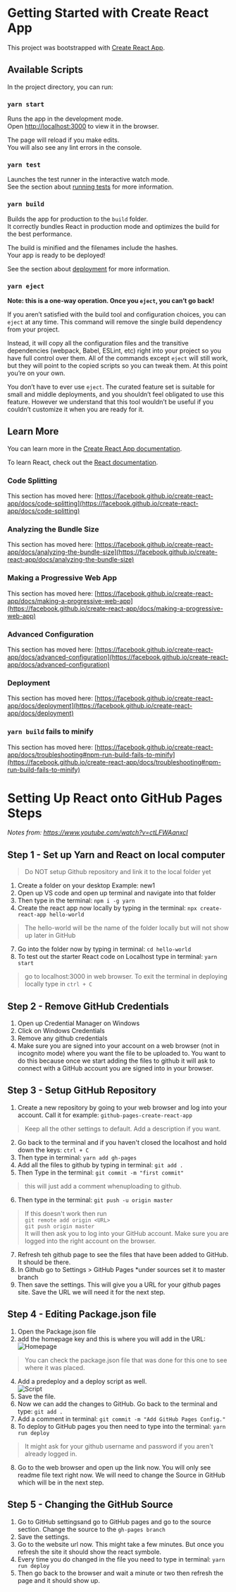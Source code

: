 # Getting Started with Create React App

This project was bootstrapped with [Create React App](https://github.com/facebook/create-react-app).

## Available Scripts

In the project directory, you can run:

### `yarn start`

Runs the app in the development mode.\
Open [http://localhost:3000](http://localhost:3000) to view it in the browser.

The page will reload if you make edits.\
You will also see any lint errors in the console.

### `yarn test`

Launches the test runner in the interactive watch mode.\
See the section about [running tests](https://facebook.github.io/create-react-app/docs/running-tests) for more information.

### `yarn build`

Builds the app for production to the `build` folder.\
It correctly bundles React in production mode and optimizes the build for the best performance.

The build is minified and the filenames include the hashes.\
Your app is ready to be deployed!

See the section about [deployment](https://facebook.github.io/create-react-app/docs/deployment) for more information.

### `yarn eject`

**Note: this is a one-way operation. Once you `eject`, you can’t go back!**

If you aren’t satisfied with the build tool and configuration choices, you can `eject` at any time. This command will remove the single build dependency from your project.

Instead, it will copy all the configuration files and the transitive dependencies (webpack, Babel, ESLint, etc) right into your project so you have full control over them. All of the commands except `eject` will still work, but they will point to the copied scripts so you can tweak them. At this point you’re on your own.

You don’t have to ever use `eject`. The curated feature set is suitable for small and middle deployments, and you shouldn’t feel obligated to use this feature. However we understand that this tool wouldn’t be useful if you couldn’t customize it when you are ready for it.

## Learn More

You can learn more in the [Create React App documentation](https://facebook.github.io/create-react-app/docs/getting-started).

To learn React, check out the [React documentation](https://reactjs.org/).

### Code Splitting

This section has moved here: [https://facebook.github.io/create-react-app/docs/code-splitting](https://facebook.github.io/create-react-app/docs/code-splitting)

### Analyzing the Bundle Size

This section has moved here: [https://facebook.github.io/create-react-app/docs/analyzing-the-bundle-size](https://facebook.github.io/create-react-app/docs/analyzing-the-bundle-size)

### Making a Progressive Web App

This section has moved here: [https://facebook.github.io/create-react-app/docs/making-a-progressive-web-app](https://facebook.github.io/create-react-app/docs/making-a-progressive-web-app)

### Advanced Configuration

This section has moved here: [https://facebook.github.io/create-react-app/docs/advanced-configuration](https://facebook.github.io/create-react-app/docs/advanced-configuration)

### Deployment

This section has moved here: [https://facebook.github.io/create-react-app/docs/deployment](https://facebook.github.io/create-react-app/docs/deployment)

### `yarn build` fails to minify

This section has moved here: [https://facebook.github.io/create-react-app/docs/troubleshooting#npm-run-build-fails-to-minify](https://facebook.github.io/create-react-app/docs/troubleshooting#npm-run-build-fails-to-minify)

# 
# 

# Setting Up React onto GitHub Pages Steps

*Notes from: https://www.youtube.com/watch?v=ctLFWAanxcI*

## Step 1 - Set up Yarn and React on local computer

> Do NOT setup Github repository and link it to the local folder yet 

1. Create a folder on your desktop Example: new1
2. Open up VS code and open up terminal and navigate into that folder
3. Then type in the terminal: 
`npm i -g yarn` 
6. Create the react app now locally by typing in the terminal:
`npx create-react-app hello-world` 
> The hello-world will be the name of the folder locally but will not show up later in GitHub
7. Go into the folder now by typing in terminal:
`cd hello-world` 
8. To test out the starter React code on Localhost type in terminal:
`yarn start` 
> go to localhost:3000 in web browser. To exit the terminal in deploying locally type in `ctrl + C`

## Step 2 - Remove GitHub Credentials
1. Open up Credential Manager on Windows
2. Click on Windows Credentials
3. Remove any github credentials
4. Make sure you are signed into your account on a web browser (not in incognito mode) where you want the file to be uploaded to. You want to do this because once we start adding the files to github it will ask to connect with a GitHub account you are signed into in your browser.

## Step 3 - Setup GitHub Repository
1. Create a new repository by going to your web browser and log into your account. Call it for example:
`github-pages-create-react-app`
> Keep all the other settings to default. Add a description if you want.
2. Go back to the terminal and if you haven't closed the localhost and hold down the keys:
`ctrl + C`
3. Then type in terminal: 
`yarn add gh-pages` 
4. Add all the files to github by typing in terminal:
`git add .`
5. Then Type in the terminal:
`git commit -m "first commit"`
> this will just add a comment whenuploading to github.
6. Then type in the terminal:
`git push -u origin master`

> If this doesn't work then run \
`git remote add origin <URL>` \
`git push origin master` \
> It will then ask you to log into your GitHub account. Make sure you are logged into the right account on the browser.
7. Refresh teh github page to see the files that have been added to GitHub. It should be there.
8. In Github go to Settings > GitHub Pages 
*under sources set it to master branch
9. Then save the settings. This will give you a URL for your github pages site. Save the URL we will need it for the next step.

## Step 4 - Editing Package.json file
1. Open the Package.json file
2. add the homepage key and this is where you will add in the URL:\
![Homepage](https://raw.githubusercontent.com/reportex-development/react-base-template/master/public/code-homepage.png)
> You can check the package.json file that was done for this one to see where it was placed.
4. Add a predeploy and a deploy script as well.\
![Script](https://raw.githubusercontent.com/reportex-development/react-base-template/master/public/code-scripts.png)
5. Save the file.
6. Now we can add the changes to GitHub. Go back to the terminal and type:
`git add .`
6. Add a comment in terminal:
`git commit -m "Add GitHub Pages Config."`
7. To deploy to GitHub pages you then need to type into the terminal:
`yarn run deploy`
> It might ask for your github username and password if you aren't already logged in.
8. Go to the web browser and open up the link now. You will only see readme file text right now. We will need to change the Source in GitHub which will be in the next step.

## Step 5 - Changing the GitHub Source
1. Go to GitHub settingsand go to GitHub pages and go to the source section. Change the source to the 
`gh-pages branch`
2. Save the settings.
3. Go to the website url now. This might take a few minutes. But once you refresh the site it should show the react symbole. 
4. Every time you do changed in the file you need to type in terminal:
`yarn run deploy`
5. Then go back to the browser and wait a minute or two then refresh the page and it should show up.
